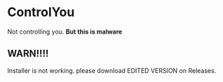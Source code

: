 # ControlYou
Not controlling you. **But this is malware**

## WARN!!!!
Installer is not working. please download EDITED VERSION on Releases.
